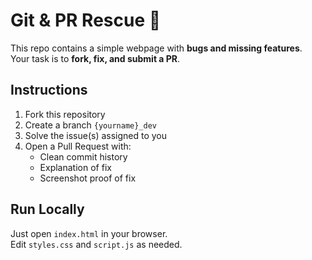 # Git & PR Rescue 🚀

This repo contains a simple webpage with **bugs and missing features**.  
Your task is to **fork, fix, and submit a PR**.  

## Instructions
1. Fork this repository
2. Create a branch `{yourname}_dev`
3. Solve the issue(s) assigned to you
4. Open a Pull Request with:
   - Clean commit history
   - Explanation of fix
   - Screenshot proof of fix

## Run Locally
Just open `index.html` in your browser.  
Edit `styles.css` and `script.js` as needed.  
